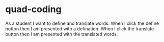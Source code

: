 # quad-coding

As a student I want to define and translate words.
When I click the define button then I am presented with a defination.
When I click the translate button then I am presented with the translated words.